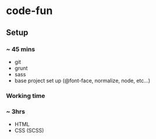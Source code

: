 # code-fun

## Setup

### ~ 45 mins

- git
- grunt
- sass
- base project set up (@font-face, normalize, node, etc...)

### Working time

### ~ 3hrs

- HTML
- CSS (SCSS)
